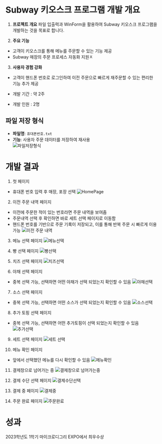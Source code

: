 # Subway 키오스크 프로그램 개발 개요

1. **프로젝트 개요**
파일 입출력과 WinForm을 활용하여 Subway 키오스크 프로그램을 개발하는 것을 목표로 합니다.

2. **주요 기능**
- 고객이 키오스크를 통해 메뉴를 주문할 수 있는 기능 제공
- Subway 매장의 주문 프로세스 자동화 지원ㅈ
3. **사용자 경험 강화**
- 고객이 핸드폰 번호로 로그인하여 이전 주문으로 빠르게 재주문할 수 있는 편리한 기능 추가 제공
  
- 개발 기간 : 약 2주
- 개발 인원 : 2명

## **파일 저장 형식**
- **파일명**: `휴대폰번호.txt`  
- **기능**: 사용자 주문 데이터를 저장하여 재사용  
![파일저장형식](https://github.com/user-attachments/assets/c436b765-54f3-4560-aa57-961f6a8cbf79)

# 개발 결과
1. 첫 페이지
- 휴대폰 번호 입력 후 매장, 포장 선택
![HomePage](https://github.com/user-attachments/assets/9e95bd5b-7551-4634-a71a-fc57254b3edc)

2. 이전 주문 내역 페이지
- 이전에 주문한 적이 있는 번호라면 주문 내역을 보여줌
- 주문내역 선택 후 확인하면 바로 세트 선택 페이지로 이동함
- 핸드폰 번호를 기반으로 주문 기록이 저장되고, 이를 통해 반복 주문 시 빠르게 이용 가능
![이전 주문 내역](https://github.com/user-attachments/assets/acbbcf8c-d94c-497c-b60e-88a2fe56fe33)

3. 메뉴 선택 페이지
![메뉴선택](https://github.com/user-attachments/assets/76bff316-60e6-40ef-960f-9c59eaf545e5)

4. 빵 선택 페이지
![빵선택](https://github.com/user-attachments/assets/1a1fb4b6-1c01-4b68-841b-a15f24a3d34e)

5. 치즈 선택 페이지
![치즈선택](https://github.com/user-attachments/assets/b3acec83-4f36-432d-83e9-dbb558d6236a)

6. 야채 선택 페이지
- 중복 선택 가능, 선택하면 어떤 야채가 선택 되었는지 확인할 수 있음
![야채선택](https://github.com/user-attachments/assets/3ba0d28f-539f-4cd5-b7f1-76866dd672de)

7. 소스 선택 페이지
- 중복 선택 가능, 선택하면 어떤 소스가 선택 되었는지 확인할 수 있음
![소스선택](https://github.com/user-attachments/assets/6cdc4e78-c8e2-4009-8019-4b6ea8598f5e)

8. 추가 토핑 선택 페이지
- 중복 선택 가능, 선택하면 어떤 추가토핑이 선택 되었는지 확인할 수 있음
![추가선택](https://github.com/user-attachments/assets/2aae0428-a64d-4c1d-8f0b-c3be8a3f61b4)

9. 세트 선택 페이지
![세트 선택](https://github.com/user-attachments/assets/4924c30a-cee5-43d6-b1a1-c8d67d61f228)

10. 메뉴 확인 페이지
- 앞에서 선택했던 메뉴를 다시 확인할 수 있음
![메뉴확인](https://github.com/user-attachments/assets/1e06c042-cdfb-49f6-a63b-39954dbb7f1e)

11. 결제창으로 넘어가는 중
![결제창으로 넘어가는중](https://github.com/user-attachments/assets/42cc1048-f10b-4ebd-9e1b-f98fadacd26c)

12. 결제 수단 선택 페이지
![결제수단선택](https://github.com/user-attachments/assets/a93eee07-f401-4cbb-9ae1-fe2aef2e1a4a)

13. 결제 중 페이지
![결제중](https://github.com/user-attachments/assets/9cb175be-1bd7-49df-bf21-5fcee0f65b8e)

14. 주문 완료 페이지
![주문완료](https://github.com/user-attachments/assets/79fbabe8-aae6-418b-a6ff-88cf9ae6c225)

# 성과
2023학년도 1학기 마이크로디그리 EXPO에서 최우수상 

